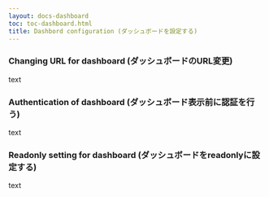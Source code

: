 ```yaml
---
layout: docs-dashboard
toc: toc-dashboard.html
title: Dashbord configuration (ダッシュボードを設定する)
---
```


### Changing URL for dashboard (ダッシュボードのURL変更)
text

### Authentication of dashboard (ダッシュボード表示前に認証を行う)
text

### Readonly setting for dashboard (ダッシュボードをreadonlyに設定する)
text
